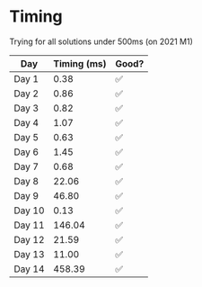 # Timing

Trying for all solutions under 500ms (on 2021 M1)

| Day    | Timing (ms) | Good? |
|--------|-------------| ----  |
| Day 1  | 0.38        |✅     |
| Day 2  | 0.86        |✅     |
| Day 3  | 0.82        |✅     |
| Day 4  | 1.07        |✅     |
| Day 5  | 0.63        |✅     |
| Day 6  | 1.45        |✅     |
| Day 7  | 0.68        |✅     |
| Day 8  | 22.06       |✅     |
| Day 9  | 46.80       |✅     |
| Day 10 | 0.13        |✅     |
| Day 11 | 146.04      |✅     |
| Day 12 | 21.59       |✅     |
| Day 13 | 11.00       |✅     |
| Day 14 | 458.39      |✅     |
